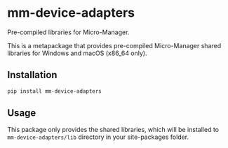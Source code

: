 # mm-device-adapters

Pre-compiled libraries for Micro-Manager.

This is a metapackage that provides pre-compiled Micro-Manager shared libraries
for Windows and macOS (x86_64 only).

## Installation

```bash
pip install mm-device-adapters
```

## Usage

This package only provides the shared libraries, which will be installed to `mm-device-adapters/lib` directory in your site-packages folder.
